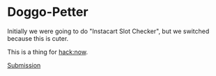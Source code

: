 # Doggo-Petter

Initially we were going to do "Instacart Slot Checker", but we switched because this is cuter.

This is a thing for [hack:now](https://hack-now.devpost.com/).

[Submission](https://devpost.com/software/doggo-petter)
